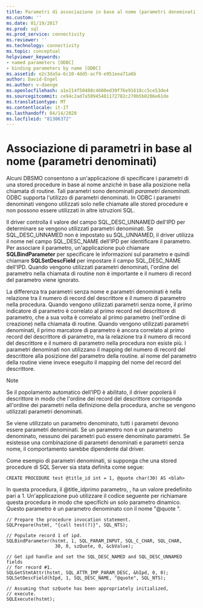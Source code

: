 ```yaml
---
title: Parametri di associazione in base al nome (parametri denominati) Documenti Microsoft
ms.custom: ''
ms.date: 01/19/2017
ms.prod: sql
ms.prod_service: connectivity
ms.reviewer: ''
ms.technology: connectivity
ms.topic: conceptual
helpviewer_keywords:
- named parameters [ODBC]
- binding parameters by name [ODBC]
ms.assetid: e2c3da5a-6c10-4dd5-acf9-e951eea71a6b
author: David-Engel
ms.author: v-daenge
ms.openlocfilehash: a1e214f50488c4600ed39f76e91618cc5ce53de4
ms.sourcegitcommit: ce94c2ad7a50945481172782c270b5b0206e61de
ms.translationtype: MT
ms.contentlocale: it-IT
ms.lasthandoff: 04/14/2020
ms.locfileid: "81306372"
---
```

# <a name="binding-parameters-by-name-named-parameters"></a>Associazione di parametri in base al nome (parametri denominati)
Alcuni DBSMO consentono a un'applicazione di specificare i parametri di una stored procedure in base al nome anziché in base alla posizione nella chiamata di routine. Tali parametri sono denominati *parametri denominati*. ODBC supporta l'utilizzo di parametri denominati. In ODBC i parametri denominati vengono utilizzati solo nelle chiamate alle stored procedure e non possono essere utilizzati in altre istruzioni SQL.  
  
 Il driver controlla il valore del campo SQL_DESC_UNNAMED dell'IPD per determinare se vengono utilizzati parametri denominati. Se SQL_DESC_UNNAMED non è impostato su SQL_UNNAMED, il driver utilizza il nome nel campo SQL_DESC_NAME dell'IPD per identificare il parametro. Per associare il parametro, un'applicazione può chiamare **SQLBindParameter** per specificare le informazioni sul parametro e quindi chiamare **SQLSetDescField** per impostare il campo SQL_DESC_NAME dell'IPD. Quando vengono utilizzati parametri denominati, l'ordine del parametro nella chiamata di routine non è importante e il numero di record del parametro viene ignorato.  
  
 La differenza tra parametri senza nome e parametri denominati è nella relazione tra il numero di record del descrittore e il numero di parametro nella procedura. Quando vengono utilizzati parametri senza nome, il primo indicatore di parametro è correlato al primo record nel descrittore di parametro, che a sua volta è correlato al primo parametro (nell'ordine di creazione) nella chiamata di routine. Quando vengono utilizzati parametri denominati, il primo marcatore di parametro è ancora correlato al primo record del descrittore di parametro, ma la relazione tra il numero di record del descrittore e il numero di parametro nella procedura non esiste più. I parametri denominati non utilizzano il mapping del numero di record del descrittore alla posizione del parametro della routine. al nome del parametro della routine viene invece eseguito il mapping del nome del record del descrittore.  
  
> [!NOTE]  
>  Se il popolamento automatico dell'IPD è abilitato, il driver popolerà il descrittore in modo che l'ordine dei record del descrittore corrisponda all'ordine dei parametri nella definizione della procedura, anche se vengono utilizzati parametri denominati.  
  
 Se viene utilizzato un parametro denominato, tutti i parametri devono essere parametri denominati. Se un parametro non è un parametro denominato, nessuno dei parametri può essere denominato parametri. Se esistesse una combinazione di parametri denominati e parametri senza nome, il comportamento sarebbe dipendente dal driver.  
  
 Come esempio di parametri denominati, si supponga che una stored procedure di SQL Server sia stata definita come segue:  
  
```  
CREATE PROCEDURE test @title_id int = 1, @quote char(30) AS <blah>  
```  
  
 In questa procedura, il @title_idprimo parametro, , ha un valore predefinito pari a 1. Un'applicazione può utilizzare il codice seguente per richiamare questa procedura in modo che specifichi un solo parametro dinamico. Questo parametro è un parametro denominato con il nome "\@quote ".  
  
```  
// Prepare the procedure invocation statement.  
SQLPrepare(hstmt, "{call test(?)}", SQL_NTS);  
  
// Populate record 1 of ipd.  
SQLBindParameter(hstmt, 1, SQL_PARAM_INPUT, SQL_C_CHAR, SQL_CHAR,  
                  30, 0, szQuote, 0, &cbValue);  
  
// Get ipd handle and set the SQL_DESC_NAMED and SQL_DESC_UNNAMED fields  
// for record #1.  
SQLGetStmtAttr(hstmt, SQL_ATTR_IMP_PARAM_DESC, &hIpd, 0, 0);  
SQLSetDescField(hIpd, 1, SQL_DESC_NAME, "@quote", SQL_NTS);  
  
// Assuming that szQuote has been appropriately initialized,  
// execute.  
SQLExecute(hstmt);  
```

